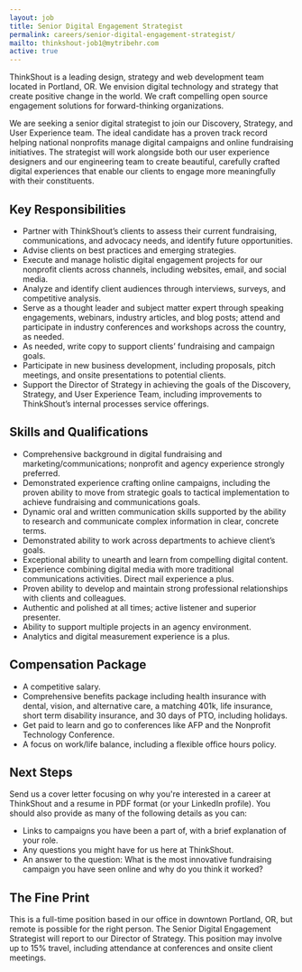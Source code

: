 ```yaml
---
layout: job
title: Senior Digital Engagement Strategist
permalink: careers/senior-digital-engagement-strategist/
mailto: thinkshout-job1@mytribehr.com
active: true
---
```

ThinkShout is a leading design, strategy and web development team located in Portland, OR. We envision digital technology and strategy that create positive change in the world. We craft compelling open source engagement solutions for forward-thinking organizations.

We are seeking a senior digital strategist to join our Discovery, Strategy, and User Experience team. The ideal candidate has a proven track record helping national nonprofits manage digital campaigns and online fundraising initiatives. The strategist will work alongside both our user experience designers and our engineering team to create beautiful, carefully crafted digital experiences that enable our clients to engage more meaningfully with their constituents.  

## Key Responsibilities

- Partner with ThinkShout’s clients to assess their current fundraising, communications, and advocacy needs, and identify future opportunities.
- Advise clients on best practices and emerging strategies.
- Execute and manage holistic digital engagement projects for our nonprofit clients across channels, including websites, email, and social media.
- Analyze and identify client audiences through interviews, surveys, and competitive analysis.
- Serve as a thought leader and subject matter expert through speaking engagements, webinars, industry articles, and blog posts; attend and participate in industry conferences and workshops across the country, as needed.
- As needed, write copy to support clients’ fundraising and campaign goals.
- Participate in new business development, including proposals, pitch meetings, and onsite presentations to potential clients.
- Support the Director of Strategy in achieving the goals of the Discovery, Strategy, and User Experience Team, including improvements to ThinkShout’s internal processes service offerings.


## Skills and Qualifications

- Comprehensive background in digital fundraising and marketing/communications; nonprofit and agency experience strongly preferred.
- Demonstrated experience crafting online campaigns, including the proven ability to move from strategic goals to tactical implementation to achieve fundraising and communications goals. 
- Dynamic oral and written communication skills supported by the ability to research and communicate complex information in clear, concrete terms.
- Demonstrated ability to work across departments to achieve client’s goals.
- Exceptional ability to unearth and learn from compelling digital content.
- Experience combining digital media with more traditional communications activities. Direct mail experience a plus.
- Proven ability to develop and maintain strong professional relationships with clients and colleagues. 
- Authentic and polished at all times; active listener and superior presenter. 
- Ability to support multiple projects in an agency environment.
- Analytics and digital measurement experience is a plus.


## Compensation Package
- A competitive salary.
- Comprehensive benefits package including health insurance with dental, vision, and alternative care, a matching 401k, life insurance, short term disability insurance, and 30 days of PTO, including holidays.
- Get paid to learn and go to conferences like AFP and the Nonprofit Technology Conference.
- A focus on work/life balance, including a flexible office hours policy.

## Next Steps

Send us a cover letter focusing on why you're interested in a career at ThinkShout and a resume in PDF format (or your LinkedIn profile). You should also provide as many of the following details as you can:

- Links to campaigns you have been a part of, with a brief explanation of your role.
- Any questions you might have for us here at ThinkShout.
- An answer to the question: What is the most innovative fundraising campaign you have seen online and why do you think it worked?

## The Fine Print

This is a full-time position based in our office in downtown Portland, OR, but remote is possible for the right person. The Senior Digital Engagement Strategist will report to our Director of Strategy. This position may involve up to 15% travel, including attendance at conferences and onsite client meetings.


